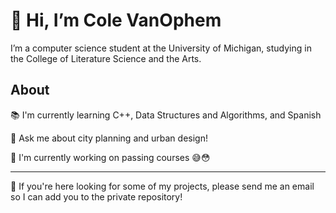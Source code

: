 # 👋 Hi, I’m Cole VanOphem
I’m a computer science student at the University of Michigan, studying in the College of Literature Science and the Arts.

## About
📚 I'm currently learning C++, Data Structures and Algorithms, and Spanish

💬 Ask me about city planning and urban design!

🔭 I'm currently working on passing courses 😅😳

---

🔎 If you're here looking for some of my projects, please send me an email so I can add you to the private repository!


<!---
ColeVanOphem/ColeVanOphem is a ✨ special ✨ repository because its `README.md` (this file) appears on your GitHub profile.
You can click the Preview link to take a look at your changes.
- 🔭 I’m currently working on ...
- 🌱 I’m currently learning ...
- 👯 I’m looking to collaborate on ...
- 🤔 I’m looking for help with ...
- 💬 Ask me about ...
- 📫 How to reach me: ...
- 😄 Pronouns: ...
- ⚡ Fun fact: ...
--->
